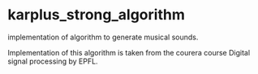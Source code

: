# karplus_strong_algorithm
implementation of algorithm to generate musical sounds.

Implementation of this algorithm is taken from the courera course Digital
signal processing by EPFL.


